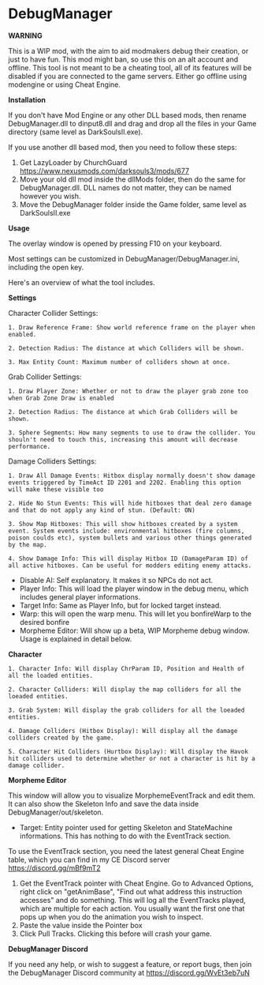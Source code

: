 # DebugManager

**WARNING**

This is a WIP mod, with the aim to aid modmakers debug their creation, or just to have fun. 
This mod might ban, so use this on an alt account and offline.
This tool is not meant to be a cheating tool, all of its features will be disabled if you are connected to the game servers. Either go offline using modengine or using Cheat Engine.

**Installation**

If you don't have Mod Engine or any other DLL based mods, then rename DebugManager.dll to dinput8.dll and drag and drop all the files in your Game directory (same level as DarkSoulsII.exe).

If you use another dll based mod, then you need to follow these steps:
1) Get LazyLoader by ChurchGuard https://www.nexusmods.com/darksouls3/mods/677
2) Move your old dll mod inside the dllMods folder, then do the same for DebugManager.dll. DLL names do not matter, they can be named however you wish.
3) Move the DebugManager folder inside the Game folder, same level as DarkSoulsII.exe

**Usage**

The overlay window is opened by pressing F10 on your keyboard.

Most settings can be customized in DebugManager/DebugManager.ini, including the open key.

Here's an overview of what the tool includes.

**Settings**

Character Collider Settings:

	1. Draw Reference Frame: Show world reference frame on the player when enabled.
	
	2. Detection Radius: The distance at which Colliders will be shown.
	
	3. Max Entity Count: Maximum number of colliders shown at once.
	
Grab Collider Settings:

	1. Draw Player Zone: Whether or not to draw the player grab zone too when Grab Zone Draw is enabled
	
	2. Detection Radius: The distance at which Grab Colliders will be shown.
	
	3. Sphere Segments: How many segments to use to draw the collider. You shouln't need to touch this, increasing this amount will decrease performance.
	
Damage Colliders Settings:

	1. Draw All Damage Events: Hitbox display normally doesn't show damage events triggered by TimeAct ID 2201 and 2202. Enabling this option will make these visible too
	
	2. Hide No Stun Events: This will hide hitboxes that deal zero damage and that do not apply any kind of stun. (Default: ON)
	
	3. Show Map Hitboxes: This will show hitboxes created by a system event. System events include: environmental hitboxes (fire columns, poison coulds etc), system bullets and various other things generated by the map.
  
  	4. Show Damage Info: This will display Hitbox ID (DamageParam ID) of all active hitboxes. Can be useful for modders editing enemy attacks.

* Disable AI: Self explanatory. It makes it so NPCs do not act.
* Player Info: This will load the player window in the debug menu, which includes general player informations.
* Target Info: Same as Player Info, but for locked target instead.
* Warp: this will open the warp menu. This will let you bonfireWarp to the desired bonfire
* Morpheme Editor: Will show up a beta, WIP Morpheme debug window. Usage is explained in detail below.

**Character**

	1. Character Info: Will display ChrParam ID, Position and Health of all the loaded entities.
	
	2. Character Colliders: Will display the map colliders for all the loeaded entities.
	
	3. Grab System: Will display the grab colliders for all the loeaded entities.
	
	4. Damage Colliders (Hitbox Display): Will display all the damage colliders created by the game.
	
	5. Character Hit Colliders (Hurtbox Display): Will display the Havok hit colliders used to determine whether or not a character is hit by a damage collider.
	
**Morpheme Editor**

This window will allow you to visualize MorphemeEventTrack and edit them. It can also show the Skeleton Info and save the data inside DebugManager/out/skeleton.

* Target: Entity pointer used for getting Skeleton and StateMachine informations. This has nothing to do with the EventTrack section.

To use the EventTrack section, you need the latest general Cheat Engine table, which you can find in my CE Discord server https://discord.gg/mBf9mT2

1) Get the EventTrack pointer with Cheat Engine. Go to Advanced Options, right click on "getAnimBase", "Find out what address this instruction accesses" and do something. This will log all the EventTracks played, which are multiple for each action. You usually want the first one that pops up when you do the animation you wish to inspect.
2) Paste the value inside the Pointer box
3) Click Pull Tracks. Clicking this before will crash your game.

**DebugManager Discord**

If you need any help, or wish to suggest a feature, or report bugs, then join the DebugManager Discord community at https://discord.gg/WvEt3eb7uN

